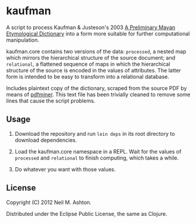 # kaufman

A script to process Kaufman & Justeson's 2003
[A Preliminary Mayan Etymological Dictionary](http://www.famsi.org/reports/01051/index.html)
into a form more suitable for further computational manipulation.

kaufman.core contains two versions of the data: `processed`, a
nested map which mirrors the hierarchical structure of the source document;
and `relational`, a flattened sequence of maps in which the hierarchical
structure of the source is encoded in the values of attributes. The
latter form is intended to be easy to transform into a relational database.

Includes plaintext copy of the dictionary, scraped from the source PDF
by means of [pdfminer](http://www.unixuser.org/~euske/python/pdfminer/index.html).
This text file has been trivially cleaned to remove some lines that
cause the script problems.

## Usage

1. Download the repository and run `lein deps` in its root directory to download dependencies.

2. Load the kaufman.core namespace in a REPL. Wait for the values of
`processed` and `relational` to finish computing, which takes a while.

3. Do whatever you want with those values.

## License

Copyright (C) 2012 Neil M. Ashton.

Distributed under the Eclipse Public License, the same as Clojure.
